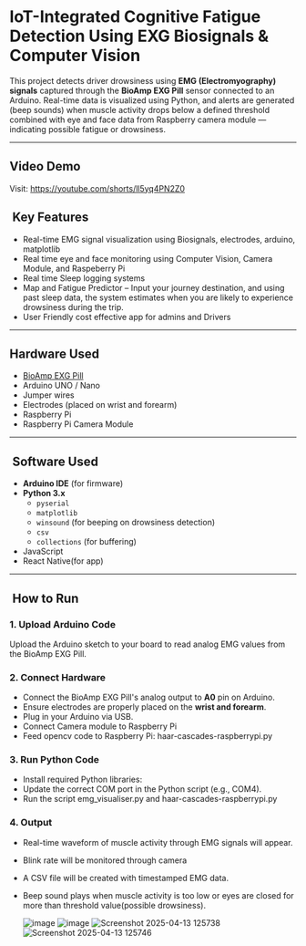 # IoT-Integrated Cognitive Fatigue Detection Using EXG Biosignals & Computer Vision

This project detects driver drowsiness using **EMG (Electromyography) signals** captured through the **BioAmp EXG Pill** sensor connected to an Arduino. Real-time data is visualized using Python, and alerts are generated (beep sounds) when muscle activity drops below a defined threshold combined with eye and face data from Raspberry camera module — indicating possible fatigue or drowsiness.

---

## Video Demo
Visit: https://youtube.com/shorts/ll5yq4PN2Z0

##  Key Features

- Real-time EMG signal visualization using Biosignals, electrodes, arduino, matplotlib
- Real time eye and face monitoring using Computer Vision, Camera Module, and Raspeberry Pi
- Real time Sleep logging systems
- Map and Fatigue Predictor – Input your journey destination, and using past sleep data, the system estimates when you are likely to experience drowsiness during the trip.
- User Friendly cost effective app for admins and Drivers
  

---

##  Hardware Used

- [BioAmp EXG Pill](https://github.com/upsidedownlabs/BioAmp-EXG-Pill)
- Arduino UNO / Nano
- Jumper wires
- Electrodes (placed on wrist and forearm)
- Raspberry Pi
- Raspberry Pi Camera Module

---

##  Software Used

- **Arduino IDE** (for firmware)
- **Python 3.x**
  - `pyserial`
  - `matplotlib`
  - `winsound` (for beeping on drowsiness detection)
  - `csv`
  - `collections` (for buffering)
- JavaScript 
- React Native(for app)

---

##  How to Run

### 1. Upload Arduino Code

Upload the Arduino sketch to your board to read analog EMG values from the BioAmp EXG Pill.

### 2. Connect Hardware

- Connect the BioAmp EXG Pill's analog output to **A0** pin on Arduino.
- Ensure electrodes are properly placed on the **wrist and forearm**.
- Plug in your Arduino via USB.
- Connect Camera module to Raspberry Pi
- Feed opencv code to Raspberry Pi: haar-cascades-raspberrypi.py

### 3. Run Python Code

- Install required Python libraries:
- Update the correct COM port in the Python script (e.g., COM4).
- Run the script emg_visualiser.py and haar-cascades-raspberrypi.py

### 4. Output
- Real-time waveform of muscle activity through EMG signals will appear.
- Blink rate will be monitored through camera
- A CSV file will be created with timestamped EMG data.
- Beep sound plays when muscle activity is too low or eyes are closed for more than threshold value(possible drowsiness).


  ![image](https://github.com/user-attachments/assets/0d3c2084-64e4-4ea0-987a-05a1564beca9)
![image](https://github.com/user-attachments/assets/93d7fa57-dc6e-4e5d-9fb4-1f9ebd6e48ca)
![Screenshot 2025-04-13 125738](https://github.com/user-attachments/assets/6fb94292-0a3d-4901-8173-688a58bb92e1)
![Screenshot 2025-04-13 125746](https://github.com/user-attachments/assets/e190d5fa-3eba-4286-99c3-f6bc8c403ec1)

